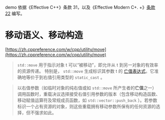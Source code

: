 demo 依据《Effective C++》条款 31，以及《Effective Modern C+.
+》[条款 22][1] 编写。

# 移动语义、移动构造

[https://zh.cppreference.com/w/cpp/utility/move](https://zh.cppreference.com/w/cpp/utility/move)
> `std::move` 用于指示对象 t 可以“被移动”，即允许从 t 到另一对象的有效率的资源传递。
> 特别是， `std::move` 生成标识其参数 t 的 [亡值表达式][2]。它准确地等价于到右值引用类型的 `static_cast` 。

> 以右值参数（如临时对象的纯右值或如 `std::move` 所产生者的**亡值**之一）调用函数时，重载决议选择接受右值引用参数的版本（包含移动构造函数、移动赋值运算符及常规成员函数，如 `std::vector::push_back` ）。若参数标识一个占有资源的对象，则这些重载拥有移动参数所保有的任何资源的选择，但不强求如此。

[1]:https://blog.csdn.net/big_yellow_duck/article/details/52351729
[2]:https://zh.cppreference.com/w/cpp/language/value_category